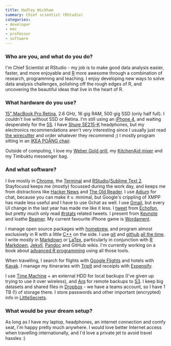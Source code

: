 ```yaml
---
title: Hadley Wickham
summary: Chief scientist (RStudio)
categories:
- developer
- mac
- professor
- software
---
```


### Who are you, and what do you do?

I'm Chief Scientist at RStudio - my job is to make good data analysis easier, faster, and more enjoyable and [R][] more awesome through a combination of research, programming and teaching. I enjoy developing new ways to solve data analysis challenges, polishing off the rough edges of R, and uncovering the beautiful ideas that live in the heart of R.

### What hardware do you use?

[15" MacBook Pro Retina][macbook-pro], 2.6 GHz, 16 gig RAM, 500 gig SSD (only half full). I couldn't live without SSD or Retina. I'm still using an [iPhone 4][iphone-4], and waiting desperately for the [5S][iphone-5s]. I have [Shure SE215-K][se215] headphones, but my electronics recommendations aren't very interesting since I usually just read [the wirecutter](http://thewirecutter.com/ "A technology weblog.") and order whatever they recommend ;) I mostly program sitting in an [IKEA POÅNG chair][poang].

Outside of computing, I love my [Weber Gold grill][one-touch-gold-kettle], my [KitchenAid mixer][ultra-power-stand] and my Timbuktu messenger bag.

### And what software?

I live mostly in [Chrome][], the [Terminal][] and [RStudio][]/[Sublime Text 2][sublime-text]. Stayfocusd keeps me (mostly) focussed during the work day, and keeps me from distractions like [Hacker News](http://hckrnews.com/ "An alternative HN interface.") and [The Old Reader][the-old-reader]. I use [Adium](https://adium.im/) for chat, because you can make it v. minimal, but Google's crippling of XMPP has made less useful and I have to use Gchat as well. I use [Gmail][], but every UI change in the last year has made me like it less. I [tweet](https://twitter.com/hadleywickham/ "Hadley's Twitter account.") from [Echofon][], but pretty much only read [#rstats](https://twitter.com/search?q=%23rstats "A Twitter search for the rstats hashtag.") related tweets. I present from [Keynote][] and loathe [Beamer][]. My current favourite iPhone game is [Wordament][wordament-ios].

I manage open source packages with [homebrew][], and program almost exclusively in R with a little [C++][c-plusplus] on the side. I use [git][] and [github](http://github.com/hadley/ "Hadley's GitHub account.") [all the time](http://osrc.dfm.io/hadley "Hadley's open source report card.").  I write mostly in [Markdown][] or [LaTex][], particularly in conjunction with [R Markdown][r-markdown], [Jekyll][], [Pandoc][] and GitHub wikis. I'm currently working on a book about [advanced R programming](http://adv-r.had.co.nz/ "Hadley's R book.") using all those tools.

When travelling, I search for flights with [Google Flights][google-flights] and hotels with [Kayak][]. I manage my itineraries with [TripIt][] and receipts with [Expensify][]. 

I use [Time Machine][time-machine] + an external HDD for local backups (I've given up trying to use it over wireless), and [Arq][] for remote backups to [S3][]. I keep big datasets and shared files in [Dropbox][] - we have a teams account, so I have 1 TB (!) of storage there. I store passwords and other important (encrypted) info in [LittleSecrets][].

### What would be your dream setup?

As long as I have my laptop, headphones, an internet connection and comfy seat, I'm happy pretty much anywhere. I would love better Internet access when travelling internationally, and I'd love a private jet to avoid travel hassles :)

[ultra-power-stand]: https://www.amazon.com/KitchenAid-2-Quart-Ultra-Power-Empire/dp/B000UVRC64 "A kitchen mixer."
[iphone-4]: https://en.wikipedia.org/wiki/IPhone_4 "A smartphone."
[iphone-5s]: https://en.wikipedia.org/wiki/IPhone_5S "A smartphone."
[se215]: http://www.shure.com/americas/products/earphones-headphones/se-earphones/se215-sound-isolating-earphones "In-ear sound isolating headphones."
[one-touch-gold-kettle]: https://www.amazon.com/Weber-1351001-One-Touch-Kettle-22-5-Inch/dp/B0098HR0WM "A grill."
[macbook-pro]: https://www.apple.com/macbook-pro/ "A laptop."
[poang]: http://www.ikea.com/gb/en/catalog/categories/departments/living_room/10687/ "An armchair."
[rstudio]: https://www.rstudio.com/ "An IDE for the R language."
[r]: http://www.r-project.org/ "Software for statistical computing and graphics."
[r-markdown]: https://support.rstudio.com/hc/en-us/articles/205368677-R-Markdown-Dynamic-Documents-for-R "A version of Markdown that supports R embedding."
[gmail]: https://mail.google.com/mail/ "Web-based email."
[google-flights]: https://www.google.com/flights/ "A service for looking up flights."
[git]: https://git-scm.com/ "A version control system."
[the-old-reader]: https://theoldreader.com/ "A social feed reader."
[tripit]: https://www.tripit.com/ "A travel planning web service."
[terminal]: https://en.wikipedia.org/wiki/Terminal_(OS_X) "A console application included with Mac OS X."
[time-machine]: https://en.wikipedia.org/wiki/Time_Machine_(Mac_OS) "Backup software for the masses, included with Mac OS X 10.5."
[sublime-text]: http://www.sublimetext.com/ "A coder's text editor."
[s3]: https://aws.amazon.com/s3/ "Cloud-based Internet storage magic."
[arq]: https://www.arqbackup.com/ "S3-based backup for the Mac."
[homebrew]: http://brew.sh "Command-line package manager for Mac OS X."
[markdown]: https://daringfireball.net/projects/markdown/ "An email-like format for marking up text."
[jekyll]: https://jekyllrb.com/ "A static site generator."
[chrome]: https://www.google.com/intl/en/chrome/browser/ "A WebKit-based browser, where each tab runs in its own thread."
[c-plusplus]: https://en.wikipedia.org/wiki/C%2B%2B "A compiled programming language."
[dropbox]: https://www.dropbox.com/ "Online syncing and storage."
[expensify]: https://www.expensify.com/ "An expense report service."
[echofon]: http://www.echofon.com/twitter/mac/ "A Twitter client for the Mac."
[beamer]: https://bitbucket.org/rivanvx/beamer/wiki/Home "A LaTeX class for creating presentations."
[kayak]: https://www.kayak.com/ "A service for finding cheaper flights and accomodation."
[keynote]: https://www.apple.com/keynote/ "Presentation software for the Mac."
[littlesecrets]: http://www.mani.de/en/littlesecrets/index.html "Mac software for storing encrypted notes."
[latex]: https://www.latex-project.org/ "Typesetting software."
[pandoc]: http://pandoc.org/ "A Markdown document converter."
[wordament-ios]: https://itunes.apple.com/us/app/wordament/id580935508 "A word challenge game."
